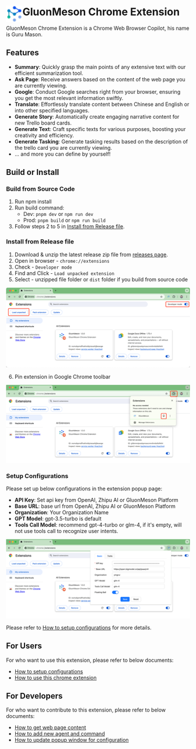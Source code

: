 # <img src="public/icons/gm_logo.png" width="45" align="left"> GluonMeson Chrome Extension

GluonMeson Chrome Extension is a Chrome Web Browser Copilot, his name is Guru Mason.

## Features

* **Summary**: Quickly grasp the main points of any extensive text with our efficient summarization tool.
* **Ask Page**: Receive answers based on the content of the web page you are currently viewing.
* **Google**: Conduct Google searches right from your browser, ensuring you get the most relevant information swiftly.
* **Translate**: Effortlessly translate content between Chinese and English or into other specified languages.
* **Generate Story**: Automatically create engaging narrative content for new Trello board cards.
* **Generate Text**: Craft specific texts for various purposes, boosting your creativity and efficiency.
* **Generate Tasking**: Generate tasking results based on the description of the trello card you are currently viewing.
* ... and more you can define by yourself!

## Build or Install

### Build from Source Code

1. Run npm install
2. Run build command:
    - Dev: `pnpm dev` or `npm run dev`
    - Prod: `pnpm build` or `npm run build`
3. Follow steps 2 to 5 in [Install from Release file](#install-from-release-file).

### Install from Release file
1. Download & unzip the latest release zip file from [releases page](https://github.com/yingrui/gluonmeson-chrome-extension/releases).
2. Open in browser - `chrome://extensions`
3. Check - `Developer mode`
4. Find and Click - `Load unpacked extension`
5. Select - unzipped file folder or `dist` folder if you build from source code

<img src="docs/images/setup_chrome_extension.png"/>

6. Pin extension in Google Chrome toolbar
<img src="docs/images/pin_chrome_extension.png"/>


### Setup Configurations
Please set up below configurations in the extension popup page: 
* **API Key**: Set api key from OpenAI, Zhipu AI or GluonMeson Platform
* **Base URL**: base url from OpenAI, Zhipu AI or GluonMeson Platform
* **Organization**: Your Organization Name
* **GPT Model**: gpt-3.5-turbo is default
* **Tools Call Model**: recommend gpt-4-turbo or glm-4, if it's empty, will not use tools call to recognize user intents.

<img src="docs/images/configure_in_popup_window.png"/>

Please refer to [How to setup configurations](docs/tutorial/how_to_setup_configurations.md) for more details.

## For Users
For who want to use this extension, please refer to below documents:
* [How to setup configurations](docs/tutorial/how_to_setup_configurations.md)
* [How to use this chrome extension](docs/tutorial/how_to_use_this_chrome_extension.md)

## For Developers
For who want to contribute to this extension, please refer to below documents:
* [How to get web page content](docs/tasking/how_to_get_web_page_content.md)
* [How to add new agent and command](docs/tasking/how_to_add_new_agent_and_command.md)
* [How to update popup window for configuration](docs/tasking/how_to_update_popup_window_for_configuration.md)